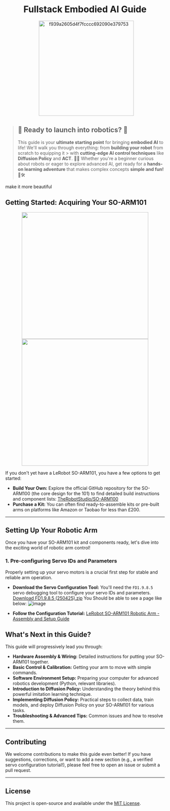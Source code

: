 <h1 align="center">Fullstack Embodied AI Guide</h1>

<p align="center">
  <img width="300" alt="f939a2605d4f7fcccc692090e379753" src="https://github.com/user-attachments/assets/6145c4a7-bf46-4650-b57c-e90c18fe220e" />
</p>

> ## 🚀 **Ready to launch into robotics?** 🤖
> This guide is your **ultimate starting point** for bringing **embodied AI** to life! We'll walk you through everything: from **building your robot** from scratch to equipping it > with **cutting-edge AI control techniques** like **Diffusion Policy** and **ACT**. 🧠✨
> Whether you're a beginner curious about robots or eager to explore advanced AI, get ready for a **hands-on learning adventure** that makes complex concepts **simple and fun!** 🌟🛠️

make it more beautiful
## Getting Started: Acquiring Your SO-ARM101
<p align="center">
  <img src="https://github.com/user-attachments/assets/f6f5992b-b02d-47b0-93b9-468cc09bba3a" width="400px" style="display: inline-block; margin: 0 10px;">
  <img src="https://github.com/user-attachments/assets/06e1a231-ca57-4cd7-82fa-a757346b884e" width="400px" style="display: inline-block; margin: 0 10px;">
</p>

If you don't yet have a LeRobot SO-ARM101, you have a few options to get started:

  * **Build Your Own:** Explore the official GitHub repository for the SO-ARM100 (the core design for the 101) to find detailed build instructions and component lists:
    [TheRobotStudio/SO-ARM100](https://github.com/TheRobotStudio/SO-ARM100)
  * **Purchase a Kit:** You can often find ready-to-assemble kits or pre-built arms on platforms like Amazon or Taobao for less than £200.

-----

## Setting Up Your Robotic Arm

Once you have your SO-ARM101 kit and components ready, let's dive into the exciting world of robotic arm control\!

### 1\. Pre-configuring Servo IDs and Parameters

Properly setting up your servo motors is a crucial first step for stable and reliable arm operation.

  * **Download the Servo Configuration Tool:**
    You'll need the `FD1.9.8.5` servo debugging tool to configure your servo IDs and parameters.
    [Download FD1.9.8.5 (250425).zip](https://gitee.com/ftservo/fddebug/blob/master/FD1.9.8.5\(250425\).zip)
    You Should be able to see a page like below:
    ![image](https://github.com/user-attachments/assets/c2102d50-6846-43e8-a11e-6e051fc7278d)

  * **Follow the Configuration Tutorial:**
    [LeRobot SO-ARM101 Robotic Arm - Assembly and Setup Guide](https://www.youtube.com/watch?v=70GuJf2jbYk)

## What's Next in this Guide?

This guide will progressively lead you through:

  * **Hardware Assembly & Wiring:** Detailed instructions for putting your SO-ARM101 together.
  * **Basic Control & Calibration:** Getting your arm to move with simple commands.
  * **Software Environment Setup:** Preparing your computer for advanced robotics development (Python, relevant libraries).
  * **Introduction to Diffusion Policy:** Understanding the theory behind this powerful imitation learning technique.
  * **Implementing Diffusion Policy:** Practical steps to collect data, train models, and deploy Diffusion Policy on your SO-ARM101 for various tasks.
  * **Troubleshooting & Advanced Tips:** Common issues and how to resolve them.

-----

## Contributing

We welcome contributions to make this guide even better\! If you have suggestions, corrections, or want to add a new section (e.g., a verified servo configuration tutorial\!), please feel free to open an issue or submit a pull request.

-----

## License

This project is open-source and available under the [MIT License](https://www.google.com/search?q=LICENSE).
